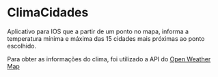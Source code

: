 # ClimaCidades

Aplicativo para IOS que a partir de um ponto no mapa, informa a temperatura mínima e máxima das 15 cidades mais próximas ao ponto escolhido.

Para obter as informações do clima, foi utilizado a API do [Open Weather Map](https://openweathermap.org/api)
